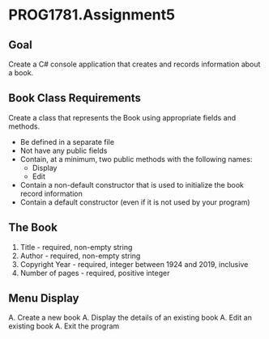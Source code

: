 # PROG1781.Assignment5
## Goal
Create a C# console application that creates and records information about a book.

## Book Class Requirements
Create a class that represents the Book using appropriate fields and methods.
* Be defined in a separate file
* Not have any public fields
* Contain, at a minimum, two public methods with the following names:
    * Display
    * Edit
* Contain a non-default constructor that is used to initialize the book record information
* Contain a default constructor (even if it is not used by your program)

## The Book
1.	Title - required, non-empty string
1.	Author - required, non-empty string
1.	Copyright Year - required, integer between 1924 and 2019, inclusive
1.	Number of pages - required, positive integer

## Menu Display
A.	Create a new book
A.	Display the details of an existing book
A.	Edit an existing book
A.	Exit the program

